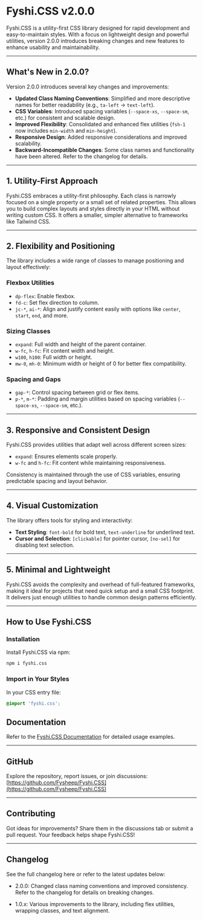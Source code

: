 # Fyshi.CSS v2.0.0

Fyshi.CSS is a utility-first CSS library designed for rapid development and easy-to-maintain styles. With a focus on lightweight design and powerful utilities, version 2.0.0 introduces breaking changes and new features to enhance usability and maintainability.

---

## What's New in 2.0.0?
Version 2.0.0 introduces several key changes and improvements:
- **Updated Class Naming Conventions**: Simplified and more descriptive names for better readability (e.g., `ta-left` → `text-left`).
- **CSS Variables**: Introduced spacing variables (`--space-xs`, `--space-sm`, etc.) for consistent and scalable design.
- **Improved Flexibility**: Consolidated and enhanced flex utilities (`fsh-1` now includes `min-width` and `min-height`).
- **Responsive Design**: Added responsive considerations and improved scalability.
- **Backward-Incompatible Changes**: Some class names and functionality have been altered. Refer to the changelog for details.

---

## 1. Utility-First Approach

Fyshi.CSS embraces a utility-first philosophy. Each class is narrowly focused on a single property or a small set of related properties. This allows you to build complex layouts and styles directly in your HTML without writing custom CSS. It offers a smaller, simpler alternative to frameworks like Tailwind CSS.

---

## 2. Flexibility and Positioning

The library includes a wide range of classes to manage positioning and layout effectively:

### **Flexbox Utilities**
- `dp-flex`: Enable flexbox.
- `fd-c`: Set flex direction to column.
- `jc-*`, `ai-*`: Align and justify content easily with options like `center`, `start`, `end`, and more.

### **Sizing Classes**
- `expand`: Full width and height of the parent container.
- `w-fc`, `h-fc`: Fit content width and height.
- `w100`, `h100`: Full width or height.
- `mw-0`, `mh-0`: Minimum width or height of 0 for better flex compatibility.

### **Spacing and Gaps**
- `gap-*`: Control spacing between grid or flex items.
- `p-*`, `m-*`: Padding and margin utilities based on spacing variables (`--space-xs`, `--space-sm`, etc.).

---

## 3. Responsive and Consistent Design

Fyshi.CSS provides utilities that adapt well across different screen sizes:
- `expand`: Ensures elements scale properly.
- `w-fc` and `h-fc`: Fit content while maintaining responsiveness.

Consistency is maintained through the use of CSS variables, ensuring predictable spacing and layout behavior.

---

## 4. Visual Customization

The library offers tools for styling and interactivity:
- **Text Styling**: `font-bold` for bold text, `text-underline` for underlined text.
- **Cursor and Selection**: `[clickable]` for pointer cursor, `[no-sel]` for disabling text selection.

---

## 5. Minimal and Lightweight

Fyshi.CSS avoids the complexity and overhead of full-featured frameworks, making it ideal for projects that need quick setup and a small CSS footprint. It delivers just enough utilities to handle common design patterns efficiently.

---

## How to Use Fyshi.CSS

### Installation
Install Fyshi.CSS via npm:
```bash
npm i fyshi.css
```

### Import in Your Styles
In your CSS entry file:
```css
@import 'fyshi.css';
``````
## Documentation

Refer to the [Fyshi.CSS Documentation](https://github.com/Fysheep/Fyshi.CSS/wiki) for detailed usage examples.

---

## GitHub

Explore the repository, report issues, or join discussions: [https://github.com/Fysheep/Fyshi.CSS](https://github.com/Fysheep/Fyshi.CSS)

---

## Contributing

Got ideas for improvements? Share them in the discussions tab or submit a pull request. Your feedback helps shape Fyshi.CSS!

---

## Changelog

See the full changelog here or refer to the latest updates below:

- 2.0.0: Changed class naming conventions and improved consistency. Refer to the changelog for details on breaking changes.
    
- 1.0.x: Various improvements to the library, including flex utilities, wrapping classes, and text alignment.